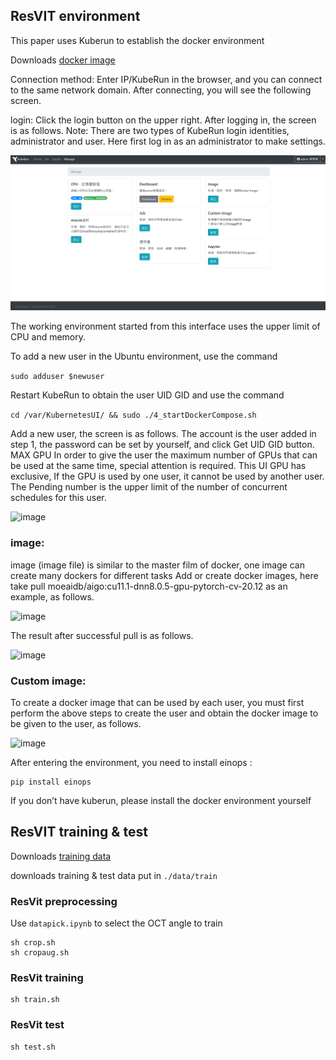## ResVIT environment

This paper uses Kuberun to establish the docker environment

Downloads [docker image](https://hub.docker.com/layers/moeaidb/aigo/cu11.1-dnn8.0.5-gpu-pytorch-20.12/images/sha256-d8e407d9e7c4d80434c2957de892f127761dee0be1406c79150f96ef3bdc14b1?context=explore)

Connection method:
Enter IP/KubeRun in the browser, and you can connect to the same network domain. After connecting, you will see the following screen.


login:
Click the login button on the upper right. After logging in, the screen is as follows.
Note: There are two types of KubeRun login identities, administrator and user. Here first log in as an administrator to make settings.

![image](https://github.com/fjcu-ee-islab/ResViT/blob/main/ResViT/kuberun/login.png)

The working environment started from this interface uses the upper limit of CPU and memory.

To add a new user in the Ubuntu environment, use the command 

```sudo adduser $newuser```

Restart KubeRun to obtain the user UID GID and use the command 

```cd /var/KubernetesUI/ && sudo ./4_startDockerCompose.sh```

Add a new user, the screen is as follows. The account is the user added in step 1, the password can be set by yourself, and click Get UID
GID button.
MAX GPU In order to give the user the maximum number of GPUs that can be used at the same time, special attention is required. This UI GPU has
exclusive,
If the GPU is used by one user, it cannot be used by another user.
The Pending number is the upper limit of the number of concurrent schedules for this user.

![image](https://github.com/fjcu-ee-islab/ResViT/blob/main/ResViT/kuberun/adduser.png)

### image:

image (image file) is similar to the master film of docker, one image can create many dockers for different tasks
Add or create docker images, here take pull moeaidb/aigo:cu11.1-dnn8.0.5-gpu-pytorch-cv-20.12 as an example, as follows.

![image](https://github.com/fjcu-ee-islab/ResViT/blob/main/ResViT/kuberun/pullimage.png)

The result after successful pull is as follows.

![image](https://github.com/fjcu-ee-islab/ResViT/blob/main/ResViT/kuberun/pulldone.png)

### Custom image:

To create a docker image that can be used by each user, you must first perform the above steps to create the user and obtain the docker image to be given to the user, as follows.

![image](https://github.com/fjcu-ee-islab/ResViT/blob/main/ResViT/kuberun/custom.png)

After entering the environment, you need to install einops :
```
pip install einops
```

If you don’t have kuberun, please install the docker environment yourself

## ResVIT training & test

Downloads [training data](https://drive.google.com/file/d/1opxAa7whSmHUQIHya9Re1yFUo_ZNynqC/view?usp=drive_link)

downloads training & test data put in ```./data/train```

### ResVit preprocessing

Use ```datapick.ipynb``` to select the OCT angle to train 

```
sh crop.sh
sh cropaug.sh
```
### ResVit training

```
sh train.sh
```
### ResVit test

```
sh test.sh
```
